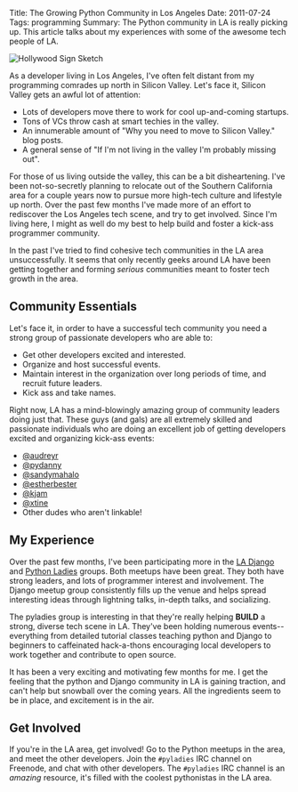 Title: The Growing Python Community in Los Angeles
Date: 2011-07-24
Tags: programming
Summary: The Python community in LA is really picking up.  This article talks about my experiences with some of the awesome tech people of LA.


![Hollywood Sign Sketch][]


As a developer living in Los Angeles, I've often felt distant from my
programming comrades up north in Silicon Valley.  Let's face it, Silicon Valley
gets an awful lot of attention:

-   Lots of developers move there to work for cool up-and-coming startups.
-   Tons of VCs throw cash at smart techies in the valley.
-   An innumerable amount of "Why you need to move to Silicon Valley." blog
    posts.
-   A general sense of "If I'm not living in the valley I'm probably missing
    out".

For those of us living outside the valley, this can be a bit disheartening.
I've been not-so-secretly planning to relocate out of the Southern California
area for a couple years now to pursue more high-tech culture and lifestyle up
north.  Over the past few months I've made more of an effort to rediscover the
Los Angeles tech scene, and try to get involved.  Since I'm living here, I
might as well do my best to help build and foster a kick-ass programmer
community.

In the past I've tried to find cohesive tech communities in the LA area
unsuccessfully.  It seems that only recently geeks around LA have been getting
together and forming *serious* communities meant to foster tech growth in the
area.


## Community Essentials

Let's face it, in order to have a successful tech community you need a strong
group of passionate developers who are able to:

-   Get other developers excited and interested.
-   Organize and host successful events.
-   Maintain interest in the organization over long periods of time, and
    recruit future leaders.
-   Kick ass and take names.

Right now, LA has a mind-blowingly amazing group of community leaders doing
just that.  These guys (and gals) are all extremely skilled and passionate
individuals who are doing an excellent job of getting developers excited and
organizing kick-ass events:

-   [@audreyr][]
-   [@pydanny][]
-   [@sandymahalo][]
-   [@estherbester][]
-   [@kjam][]
-   [@xtine][]
-   Other dudes who aren't linkable!


## My Experience

Over the past few months, I've been participating more in the [LA Django][]
and [Python Ladies][] groups.  Both meetups have been great.  They both have
strong leaders, and lots of programmer interest and involvement.  The Django
meetup group consistently fills up the venue and helps spread interesting ideas
through lightning talks, in-depth talks, and socializing.

The pyladies group is interesting in that they're really helping **BUILD** a
strong, diverse tech scene in LA.  They've been holding numerous events--
everything from detailed tutorial classes teaching python and Django to
beginners to caffeinated hack-a-thons encouraging local developers to work
together and contribute to open source.

It has been a very exciting and motivating few months for me.  I get the
feeling that the python and Django community in LA is gaining traction, and
can't help but snowball over the coming years.  All the ingredients seem to be
in place, and excitement is in the air.


## Get Involved

If you're in the LA area, get involved!  Go to the Python meetups in the area,
and meet the other developers.  Join the `#pyladies` IRC channel on Freenode,
and chat with other developers.  The `#pyladies` IRC channel is an *amazing*
resource, it's filled with the coolest pythonistas in the LA area.


  [Hollywood Sign Sketch]: {filename}/images/2011/hollywood-sign-sketch.png "Hollywood Sign Sketch"
  [@audreyr]: https://twitter.com/audreyr "audreyr"
  [@pydanny]: https://twitter.com/pydanny "pydanny"
  [@sandymahalo]: https://twitter.com/sandymahalo "sandymahalo"
  [@estherbester]: https://twitter.com/estherbester "estherbester"
  [@kjam]: https://twitter.com/kjam "kjam"
  [@xtine]: https://twitter.com/xtine "xtine"
  [LA Django]: https://www.meetup.com/ladjango/ "LA Django Meetup Group"
  [Python Ladies]: http://pyladies.com/ "pyladies"
